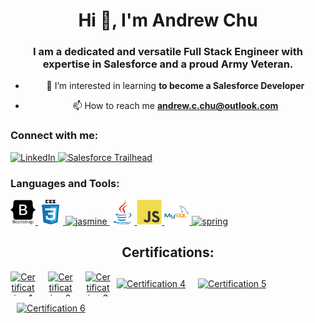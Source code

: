 <center>

<h1 align="center">Hi 👋, I'm Andrew Chu</h1>
<h3 align="center">I am a dedicated and versatile Full Stack Engineer with expertise in Salesforce and a proud Army Veteran.</h3>

- 🌱 I’m interested in learning **to become a Salesforce Developer**

- 📫 How to reach me **andrew.c.chu@outlook.com**



<h3 align="left">Connect with me:</h3>
<p align="left">
  <a href="https://linkedin.com/in/https://www.linkedin.com/in/andrewchu50/" target="blank">
    <img src="https://raw.githubusercontent.com/rahuldkjain/github-profile-readme-generator/master/src/images/icons/Social/linked-in-alt.svg" alt="LinkedIn" height="30" width="40" />
  </a>
  <a href="https://trailblazer.me/id/andrewchu">
    <img src="https://www.nicepng.com/png/detail/67-671741_salesforce-trailhead-logo-trailhead-salesforce.png" alt="Salesforce Trailhead" height="30" width="40" />
  </a>
</p>

<h3 align="left">Languages and Tools:</h3>
<p align="left"> 
  <a href="https://getbootstrap.com" target="_blank" rel="noreferrer"> 
    <img src="https://raw.githubusercontent.com/devicons/devicon/master/icons/bootstrap/bootstrap-plain-wordmark.svg" alt="bootstrap" width="40" height="40"/> 
  </a> 
  <a href="https://www.w3schools.com/css/" target="_blank" rel="noreferrer"> 
    <img src="https://raw.githubusercontent.com/devicons/devicon/master/icons/css3/css3-original-wordmark.svg" alt="css3" width="40" height="40"/> 
  </a> 
  <a href="https://jasmine.github.io/" target="_blank" rel="noreferrer"> 
    <img src="https://www.vectorlogo.zone/logos/jasmine/jasmine-icon.svg" alt="jasmine" width="40" height="40"/> 
  </a> 
  <a href="https://www.java.com" target="_blank" rel="noreferrer"> 
    <img src="https://raw.githubusercontent.com/devicons/devicon/master/icons/java/java-original.svg" alt="java" width="40" height="40"/> 
  </a> 
  <a href="https://developer.mozilla.org/en-US/docs/Web/JavaScript" target="_blank" rel="noreferrer"> 
    <img src="https://raw.githubusercontent.com/devicons/devicon/master/icons/javascript/javascript-original.svg" alt="javascript" width="40" height="40"/> 
  </a> 
  <a href="https://www.mysql.com/" target="_blank" rel="noreferrer"> 
    <img src="https://raw.githubusercontent.com/devicons/devicon/master/icons/mysql/mysql-original-wordmark.svg" alt="mysql" width="40" height="40"/> 
  </a> 
  <a href="https://spring.io/" target="_blank" rel="noreferrer"> 
    <img src="https://www.vectorlogo.zone/logos/springio/springio-icon.svg" alt="spring" width="40" height="40"/> 
  </a> 
</p>




## Certifications:
<div style="display: flex; justify-content: flex-start; align-items: center; flex-wrap: wrap;">
  <a href="https://trailblazer.me/id/andrewchu" style="display: flex; margin: -10px;">
    <img src="https://drm.file.force.com/servlet/servlet.ImageServer?id=0153k00000A5Mu5&oid=00DF0000000gZsu&lastMod=1617267801000" alt="Certification 1" height="40" width="40" style="margin: 10px;" />
    <img src="https://drm.file.force.com/servlet/servlet.ImageServer?id=0153k00000A5Mu5&oid=00DF0000000gZsu&lastMod=1617267801000" alt="Certification 2" height="40" width="40" style="margin: 10px;" />
    <img src="https://images.credly.com/size/680x680/images/a18fe217-6699-4657-a5f6-94c7122fe7e7/C_TS410_1610.png" alt="Certification 3" height="40" width="40" style="margin: 10px;" />
  </a>

  <a href="https://certification.scrumalliance.org/accounts/directory" style="display:inline-block; margin: 10px;">
    <img src="https://media.licdn.com/dms/image/C560BAQHoLJQjSDYtpg/company-logo_100_100/0/1653513869114?e=1695254400&v=beta&t=Tlf8cqTDCRFCGd-hcnSjPLwprqa1Rx8DnLP03CGmROA" alt="Certification 4" height="40" width="40" />
  </a>

  <a href="https://www.credly.com/badges/83488228-4c9c-4833-9750-a7b2089e1509?source=linked_in_profile" style="display:inline-block; margin: 10px;">
    <img src="https://images.credly.com/size/680x680/images/74790a75-8451-400a-8536-92d792c5184a/CompTIA_Security_2Bce.png" alt="Certification 5" height="40" width="40" />
  </a>

  <a href="https://www.credly.com/badges/391d2463-0fd4-4fac-8aed-312ea19854bb/linked_in_profile" style="display:inline-block; margin: 10px;">
    <img src="https://images.credly.com/size/680x680/images/e1fc05b2-959b-45a4-8d20-124b1df121fe/CompTIA_Network_2Bce.png" alt="Certification 6" height="40" width="40" />
  </a>
</div>











